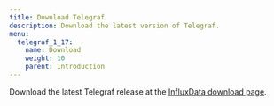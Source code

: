 ```yaml
---
title: Download Telegraf
description: Download the latest version of Telegraf.
menu:
  telegraf_1_17:
    name: Download
    weight: 10
    parent: Introduction
---
```




Download the latest Telegraf release at the [InfluxData download page](https://portal.influxdata.com/downloads).
